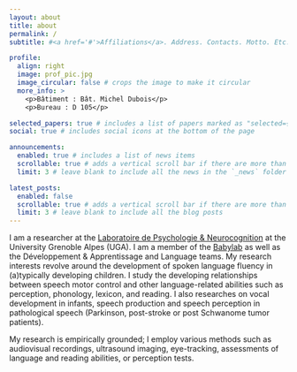 ```yaml
---
layout: about
title: about
permalink: /
subtitle: #<a href='#'>Affiliations</a>. Address. Contacts. Motto. Etc.

profile:
  align: right
  image: prof_pic.jpg
  image_circular: false # crops the image to make it circular
  more_info: >
    <p>Bâtiment : Bât. Michel Dubois</p>
    <p>Bureau : D 105</p>

selected_papers: true # includes a list of papers marked as "selected={true}"
social: true # includes social icons at the bottom of the page

announcements:
  enabled: true # includes a list of news items
  scrollable: true # adds a vertical scroll bar if there are more than 3 news items
  limit: 3 # leave blank to include all the news in the `_news` folder

latest_posts:
  enabled: false
  scrollable: true # adds a vertical scroll bar if there are more than 3 new posts items
  limit: 3 # leave blank to include all the blog posts
---
```


I am a researcher at the [Laboratoire de Psychologie & Neurocognition](https://lpnc.univ-grenoble-alpes.fr/fr) at the University Grenoble Alpes (UGA). I am a member of the [Babylab](https://lpnc.univ-grenoble-alpes.fr/fr/babylab) as well as the Développement & Apprentissage and Language teams.
My research interests revolve around the development of spoken language fluency in (a)typically developing children. I study the developing relationships between speech motor control and other language-related abilities such as perception, phonology, lexicon, and reading. I also researches on vocal development in infants, speech production and speech perception in pathological speech (Parkinson, post-stroke or post Schwanome tumor patients).

My research is empirically grounded; I employ various methods such as audiovisual recordings, ultrasound imaging, eye-tracking, assessments of language and reading abilities, or perception tests.
